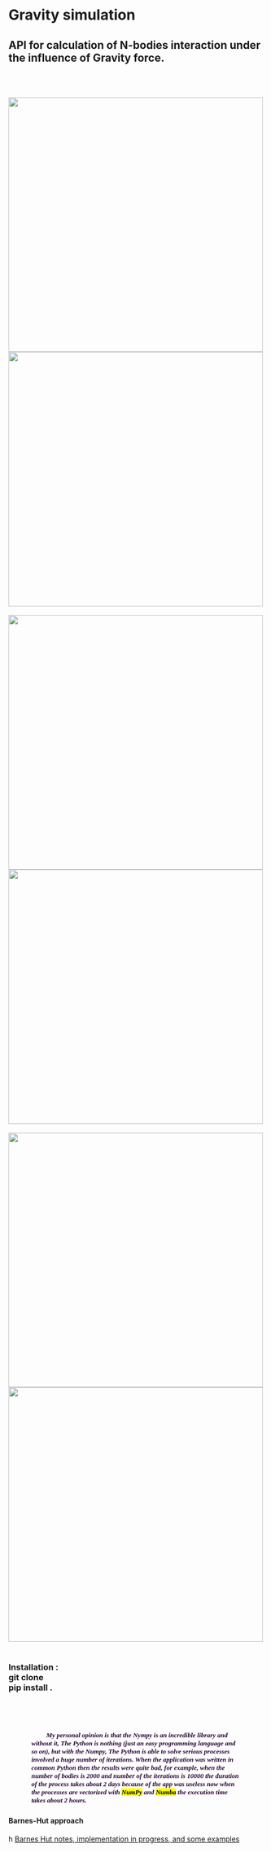 
<h1>Gravity simulation </h1>
<h2 color='#270336' >API for  calculation of N-bodies interaction under  the influence of  Gravity force.</h2>

  
<br> <br>
       
   <img height="500" width="500" src="https://daodavid.github.io/gravity-simulation-api/resources/gift-generated-examples/b-7.gif">
  <img height="500" width="500" src="https://daodavid.github.io/gravity-simulation-api/resources/gift-generated-examples/b-11.gif"> 
 <br> <br>
  <img height="500" width="500" src="https://daodavid.github.io/gravity-simulation-api/resources/gift-generated-examples/b-16.gif">    
  <IMG height="500" width="500" src="https://daodavid.github.io/gravity-simulation-api/resources/gift-generated-examples/b-100.gif"> 
  <br> <br>
  <img height="500" width="500" src="https://daodavid.github.io/gravity-simulation-api/resources/gift-generated-examples/201-b.gif">    
  <img height="500" width="500" src="https://daodavid.github.io/gravity-simulation-api/resources/gift-generated-examples/2550-examples.gif"> 
  <br> <br>   
  <h3>Installation : </h> <br>
  git clone <br>
  pip install . <br>

<br> <br>
<h5 size="2" id="int-1" style="margin-right: 45px; margin-left: 45px">
<font face="Times New Roma" size="2" color='#270336' >
      &nbsp;&nbsp;&nbsp;&nbsp; &nbsp;&nbsp;&nbsp;&nbsp;My personal opinion is that the  Nympy is an incredible library and without it, The Python is nothing (just an easy programming language and so on), but with the Numpy, The  Python is able to solve serious processes involved a huge number of iterations. When the application was written in common Python then the results were quite bad, for example, when the number of bodies is 2000 and number of the iterations is  10000 the duration of the process takes about 2 days because of the app was useless now when the processes are vectorized with <mark>NumPy</mark> and <mark>Numba</mark> the execution time takes about 2 hours.
    </font>
</h5>   
    
 
   
  


<h4>Barnes-Hut approach</h4>h
<a href='https://github.com/daodavid/gravity-simulation/blob/BarnesHut_notes_and_implementatios/README.md'>Barnes Hut notes, implementation in progress, and some examples </a>
